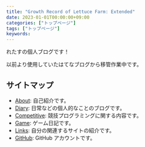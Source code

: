 ```yaml
---
title: "Growth Record of Lettuce Farm: Extended"
date: 2023-01-01T00:00:00+09:00
categories: ["トップページ"]
tags: ["トップページ"]
keywords:
---
```


れたすの個人ブログです！

以前より使用していたはてなブログから移管作業中です。

<!--more-->

## サイトマップ

- [About](/about): 自己紹介です。
- [Diary](/diary): 日常などの個人的なことのブログです。
- [Competitive](/cp): 競技プログラミングに関する内容です。
- [Game](/game): ゲーム日記です。
- [Links](/links): 自分の関連するサイトの紹介です。
- [GitHub](https://github.com/fairy-lettuce): GitHub アカウントです。
